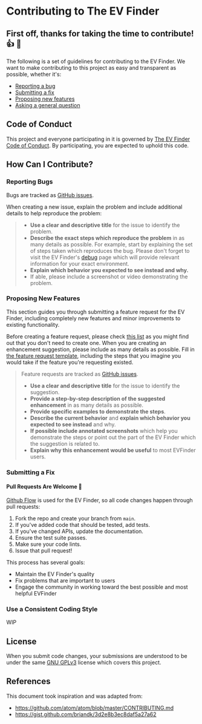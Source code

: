 # Contributing to The EV Finder

## First off, thanks for taking the time to contribute! 👍 🎉

The following is a set of guidelines for contributing to the EV Finder. We want to make contributing to this project as easy and transparent as possible, whether it's:

- [Reporting a bug](#reporting-bugs)
- [Submitting a fix](#submitting-a-fix)
- [Proposing new features](#proposing-new-features)
- [Asking a general question](https://github.com/Ben-Chapman/EVFinder/issues/new)

## Code of Conduct

This project and everyone participating in it is governed by [The EV Finder Code of Conduct](CODE_OF_CONDUCT.md). By participating, you are expected to uphold this code.

## How Can I Contribute?

### Reporting Bugs

Bugs are tracked as [GitHub issues](https://guides.github.com/features/issues/).

When creating a new issue, explain the problem and include additional details to help reproduce the problem:

> - **Use a clear and descriptive title** for the issue to identify the problem.
> - **Describe the exact steps which reproduce the problem** in as many details as possible. For example, start by explaining the set of steps taken which reproduces the bug. Please don't forget to visit the EV Finder's [debug](https://theevfinder.com/debug) page which will provide relevant information for your exact environment.
> - **Explain which behavior you expected to see instead and why.**
> - If able, please include a screenshot or video demonstrating the problem.

### Proposing New Features

This section guides you through submitting a feature request for the EV Finder, including completely new features and minor improvements to existing functionality.

Before creating a feature request, please check [this list](https://github.com/Ben-Chapman/EVFinder/labels/enhancement) as you might find out that you don't need to create one. When you are creating an enhancement suggestion, please include as many details as possible. Fill in [the feature request template](https://github.com/Ben-Chapman/EVFinder/issues/new?template=feature-request.md), including the steps that you imagine you would take if the feature you're requesting existed.

> Feature requests are tracked as [GitHub issues](https://github.com/Ben-Chapman/EVFinder/issues/new?template=feature-request.md).
>
> - **Use a clear and descriptive title** for the issue to identify the suggestion.
> - **Provide a step-by-step description of the suggested enhancement** in as many details as possible.
> - **Provide specific examples to demonstrate the steps**.
> - **Describe the current behavior** and **explain which behavior you expected to see instead** and why.
> - **If possible include annotated screenshots** which help you demonstrate the steps or point out the part of the EV Finder which the suggestion is related to.
> - **Explain why this enhancement would be useful** to most EVFinder users.

### Submitting a Fix

#### Pull Requests Are Welcome 🙏

[Github Flow](https://guides.github.com/introduction/flow/index.html) is used for the EV Finder, so all code changes happen through pull requests:

1. Fork the repo and create your branch from `main`.
2. If you've added code that should be tested, add tests.
3. If you've changed APIs, update the documentation.
4. Ensure the test suite passes.
5. Make sure your code lints.
6. Issue that pull request!

This process has several goals:

- Maintain the EV Finder's quality
- Fix problems that are important to users
- Engage the community in working toward the best possible and most helpful EVFinder

### Use a Consistent Coding Style

WIP

## License

When you submit code changes, your submissions are understood to be under the same [GNU GPLv3](https://choosealicense.com/licenses/gpl-3.0/) license which covers this project.

## References

This document took inspiration and was adapted from:

- https://github.com/atom/atom/blob/master/CONTRIBUTING.md
- https://gist.github.com/briandk/3d2e8b3ec8daf5a27a62
